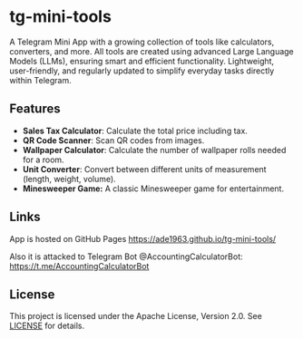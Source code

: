 # tg-mini-tools
A Telegram Mini App with a growing collection of tools like calculators, converters, and more. All tools are created using advanced Large Language Models (LLMs), ensuring smart and efficient functionality. Lightweight, user-friendly, and regularly updated to simplify everyday tasks directly within Telegram.

## Features

- **Sales Tax Calculator**: Calculate the total price including tax.
- **QR Code Scanner**: Scan QR codes from images.
- **Wallpaper Calculator**: Calculate the number of wallpaper rolls needed for a room.
- **Unit Converter**: Convert between different units of measurement (length, weight, volume).
- **Minesweeper Game:** A classic Minesweeper game for entertainment.

## Links

App is hosted on GitHub Pages https://ade1963.github.io/tg-mini-tools/

Also it is attacked to Telegram Bot @AccountingCalculatorBot: https://t.me/AccountingCalculatorBot

## License

This project is licensed under the Apache License, Version 2.0. See [LICENSE](LICENSE) for details.